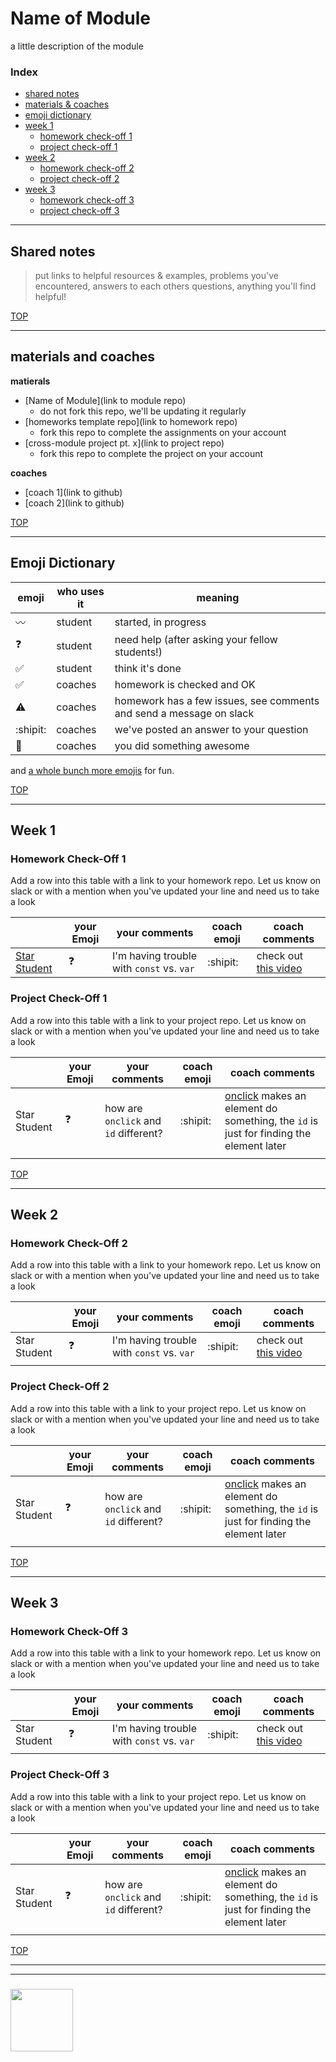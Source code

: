 # Name of Module

a little description of the module

### Index
* [shared notes](#shared-notes)
* [materials & coaches](#materials-and-coaches)
* [emoji dictionary](#emoji-dictionary)
* [week 1](#week-1)
    * [homework check-off 1](#homework-check-off-1)
    * [project check-off 1](#project-check-off-1)
* [week 2](#week-2)
    * [homework check-off 2](#homework-check-off-2)
    * [project check-off 2](#project-check-off-2)
* [week 3](#week-3)
    * [homework check-off 3](#homework-check-off-3)
    * [project check-off 3](#project-check-off-3)

---

## Shared notes

> put links to helpful resources & examples, problems you've encountered, answers to each others questions, anything you'll find helpful!

[TOP](#index)

---

## materials and coaches

__matierals__
* [Name of Module](link to module repo)
    * do not fork this repo, we'll be updating it regularly 
* [homeworks template repo](link to homework repo)
    * fork this repo to complete the assignments on your account
* [cross-module project pt. x](link to project repo)
    * fork this repo to complete the project on your account
    
__coaches__
* [coach 1](link to github)
* [coach 2](link to github)

[TOP](#index)

---


## Emoji Dictionary

| emoji | who uses it | meaning |
| --- | --- | --- |
|  :wavy_dash: | student | started, in progress  | 
| :question: | student | need help (after asking your fellow students!) | 
| :white_check_mark: | student | think it's done | 
| :white_check_mark: | coaches | homework is checked and OK |
| :warning: | coaches | homework has a few issues, see comments and send a message on slack |
| :shipit: | coaches | we've posted an answer to your question  | 
| :star2: | coaches | you did something awesome |

and [a whole bunch more emojis](https://gist.github.com/rxaviers/7360908) for fun.

[TOP](#index)

---

## Week 1


### Homework Check-Off 1

Add a row into this table with a link to your homework repo.  Let us know on slack or with a mention when you've updated your line and need us to take a look

|  | your Emoji | your comments | coach emoji | coach comments |
| --- | --- | --- | --- | --- |
| [Star Student](https://www.badgerbadgerbadger.com) | :question: | I'm having trouble with ```const``` vs. ```var``` | :shipit: | check out [this video](https://tylermcginnis.com/var-let-const/) |

### Project Check-Off 1

Add a row into this table with a link to your project repo.  Let us know on slack or with a mention when you've updated your line and need us to take a look

|  | your Emoji | your comments | coach emoji | coach comments |
| --- | --- | --- | --- | --- |
| Star Student | :question: | how are ```onclick``` and ```id``` different? | :shipit: | [onclick](https://www.w3schools.com/tags/ev_onclick.asp) makes an element do something, the ```id``` is just for finding the element later  |
|  | | | | |


[TOP](#index)

---

## Week 2


### Homework Check-Off 2

Add a row into this table with a link to your homework repo.  Let us know on slack or with a mention when you've updated your line and need us to take a look

|  | your Emoji | your comments | coach emoji | coach comments |
| --- | --- | --- | --- | --- |
| Star Student | :question: | I'm having trouble with ```const``` vs. ```var``` | :shipit: | check out [this video](https://tylermcginnis.com/var-let-const/) |
|  | | | | |

### Project Check-Off 2

Add a row into this table with a link to your project repo.  Let us know on slack or with a mention when you've updated your line and need us to take a look

|  | your Emoji | your comments | coach emoji | coach comments |
| --- | --- | --- | --- | --- |
| Star Student | :question: | how are ```onclick``` and ```id``` different? | :shipit: | [onclick](https://www.w3schools.com/tags/ev_onclick.asp) makes an element do something, the ```id``` is just for finding the element later  |
|  | | | | |


[TOP](#index)

---

## Week 3


### Homework Check-Off 3

Add a row into this table with a link to your homework repo.  Let us know on slack or with a mention when you've updated your line and need us to take a look

|  | your Emoji | your comments | coach emoji | coach comments |
| --- | --- | --- | --- | --- |
| Star Student | :question: | I'm having trouble with ```const``` vs. ```var``` | :shipit: | check out [this video](https://tylermcginnis.com/var-let-const/) |
|  | | | | |

### Project Check-Off 3

Add a row into this table with a link to your project repo.  Let us know on slack or with a mention when you've updated your line and need us to take a look

|  | your Emoji | your comments | coach emoji | coach comments |
| --- | --- | --- | --- | --- |
| Star Student | :question: | how are ```onclick``` and ```id``` different? | :shipit: | [onclick](https://www.w3schools.com/tags/ev_onclick.asp) makes an element do something, the ```id``` is just for finding the element later  |
|  | | | | |



[TOP](#index)


___
___
### <a href="https://hackyourfuture.be" target="_blank"><img src="https://pbs.twimg.com/profile_images/984474625009741824/Bs_qKx6-_400x400.jpg" width="100" height="100"></img></a>
